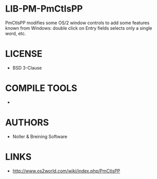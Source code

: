 # LIB-PM-PmCtlsPP
PmCtlsPP modifies some OS/2 window controls to add some features known from Windows: double click on Entry fields selects only a single word, etc. 

LICENSE
===============
* BSD 3-Clause

COMPILE TOOLS
===============
* 
 
AUTHORS
===============
* Noller & Breining Software

LINKS
===============
* http://www.os2world.com/wiki/index.php/PmCtlsPP
